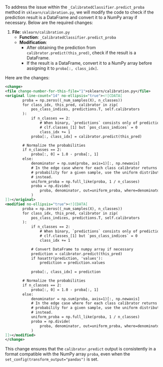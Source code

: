 To address the issue within the `_CalibratedClassifier.predict_proba` method in `sklearn/calibration.py`, we will modify the code to check if the prediction result is a DataFrame and convert it to a NumPy array if necessary. Below are the required changes:

1. **File**: `sklearn/calibration.py`
   - **Function**: `_CalibratedClassifier.predict_proba`
   - **Modification**:
     - After obtaining the prediction from `calibrator.predict(this_pred)`, check if the result is a DataFrame.
     - If the result is a DataFrame, convert it to a NumPy array before assigning it to `proba[:, class_idx]`.

Here are the changes:

```xml
<change>
<file change-number-for-this-file="1">sklearn/calibration.py</file>
<original line-count="14" no-ellipsis="true"><![CDATA[
        proba = np.zeros((_num_samples(X), n_classes))
        for class_idx, this_pred, calibrator in zip(
            pos_class_indices, predictions.T, self.calibrators
        ):
            if n_classes == 2:
                # When binary, `predictions` consists only of predictions for
                # clf.classes_[1] but `pos_class_indices` = 0
                class_idx += 1
            proba[:, class_idx] = calibrator.predict(this_pred)

        # Normalize the probabilities
        if n_classes == 2:
            proba[:, 0] = 1.0 - proba[:, 1]
        else:
            denominator = np.sum(proba, axis=1)[:, np.newaxis]
            # In the edge case where for each class calibrator returns a null
            # probability for a given sample, use the uniform distribution
            # instead.
            uniform_proba = np.full_like(proba, 1 / n_classes)
            proba = np.divide(
                proba, denominator, out=uniform_proba, where=denominator != 0
            )
]]></original>
<modified no-ellipsis="true"><![CDATA[
        proba = np.zeros((_num_samples(X), n_classes))
        for class_idx, this_pred, calibrator in zip(
            pos_class_indices, predictions.T, self.calibrators
        ):
            if n_classes == 2:
                # When binary, `predictions` consists only of predictions for
                # clf.classes_[1] but `pos_class_indices` = 0
                class_idx += 1

            # Convert DataFrame to numpy array if necessary
            prediction = calibrator.predict(this_pred)
            if hasattr(prediction, 'values'):
                prediction = prediction.values
            
            proba[:, class_idx] = prediction

        # Normalize the probabilities
        if n_classes == 2:
            proba[:, 0] = 1.0 - proba[:, 1]
        else:
            denominator = np.sum(proba, axis=1)[:, np.newaxis]
            # In the edge case where for each class calibrator returns a null
            # probability for a given sample, use the uniform distribution
            # instead.
            uniform_proba = np.full_like(proba, 1 / n_classes)
            proba = np.divide(
                proba, denominator, out=uniform_proba, where=denominator != 0
            )
]]></modified>
</change>
```

This change ensures that the `calibrator.predict` output is consistently in a format compatible with the NumPy array `proba`, even when the `set_config(transform_output="pandas")` is set.